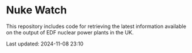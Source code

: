 # Nuke Watch

This repository includes code for retrieving the latest information available on the output of EDF nuclear power plants in the UK.

Last updated: 2024-11-08 23:10